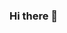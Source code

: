 ### Hi there 👋

<!--

Hello! My Name is Louis A Hidalgo II. 
I am currently aspiring programming student with Tech Elevator. 
I am currently working on learning the Tech Elevator Program which includes three different programming languages. 
I look forward to working with other programming students to complete projects and assignments. 
When I am not working or coding, I am hanging with friends, gaming, or volunteering at an animal shelter. 
Feel free to ask me anything you might want to know about me. The best way to reach me is via email or my student profile. 